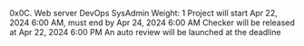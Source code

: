 0x0C. Web server
DevOps
SysAdmin
 Weight: 1
 Project will start Apr 22, 2024 6:00 AM, must end by Apr 24, 2024 6:00 AM
 Checker will be released at Apr 22, 2024 6:00 PM
 An auto review will be launched at the deadline
